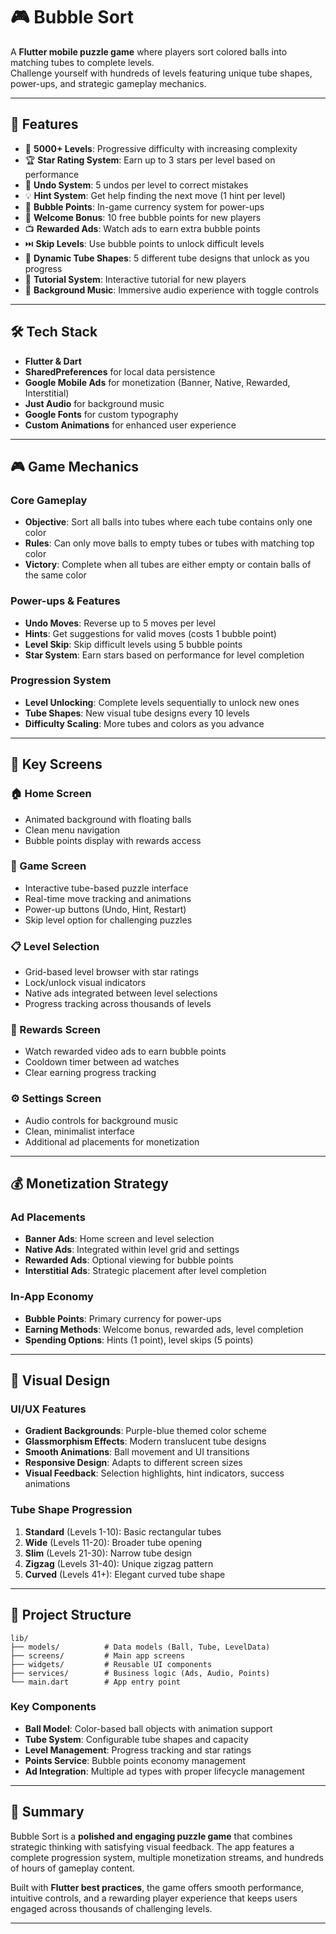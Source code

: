 # 🎮 Bubble Sort
A **Flutter mobile puzzle game** where players sort colored balls into matching tubes to complete levels.  
Challenge yourself with hundreds of levels featuring unique tube shapes, power-ups, and strategic gameplay mechanics.

---

## 🚀 Features

- 🎯 **5000+ Levels**: Progressive difficulty with increasing complexity
- 🏆 **Star Rating System**: Earn up to 3 stars per level based on performance
- 🔄 **Undo System**: 5 undos per level to correct mistakes
- 💡 **Hint System**: Get help finding the next move (1 hint per level)
- 💫 **Bubble Points**: In-game currency system for power-ups
- 🎁 **Welcome Bonus**: 10 free bubble points for new players
- 📺 **Rewarded Ads**: Watch ads to earn extra bubble points
- ⏭️ **Skip Levels**: Use bubble points to unlock difficult levels
- 🎨 **Dynamic Tube Shapes**: 5 different tube designs that unlock as you progress
- 📱 **Tutorial System**: Interactive tutorial for new players
- 🎵 **Background Music**: Immersive audio experience with toggle controls

---

## 🛠️ Tech Stack

- **Flutter & Dart**
- **SharedPreferences** for local data persistence
- **Google Mobile Ads** for monetization (Banner, Native, Rewarded, Interstitial)
- **Just Audio** for background music
- **Google Fonts** for custom typography
- **Custom Animations** for enhanced user experience

---

## 🎮 Game Mechanics

### Core Gameplay
- **Objective**: Sort all balls into tubes where each tube contains only one color
- **Rules**: Can only move balls to empty tubes or tubes with matching top color
- **Victory**: Complete when all tubes are either empty or contain balls of the same color

### Power-ups & Features
- **Undo Moves**: Reverse up to 5 moves per level
- **Hints**: Get suggestions for valid moves (costs 1 bubble point)
- **Level Skip**: Skip difficult levels using 5 bubble points
- **Star System**: Earn stars based on performance for level completion

### Progression System
- **Level Unlocking**: Complete levels sequentially to unlock new ones
- **Tube Shapes**: New visual tube designs every 10 levels
- **Difficulty Scaling**: More tubes and colors as you advance

---

## 📱 Key Screens

### 🏠 Home Screen
- Animated background with floating balls
- Clean menu navigation
- Bubble points display with rewards access

### 🎯 Game Screen
- Interactive tube-based puzzle interface
- Real-time move tracking and animations
- Power-up buttons (Undo, Hint, Restart)
- Skip level option for challenging puzzles

### 📋 Level Selection
- Grid-based level browser with star ratings
- Lock/unlock visual indicators
- Native ads integrated between level selections
- Progress tracking across thousands of levels

### 🎁 Rewards Screen
- Watch rewarded video ads to earn bubble points
- Cooldown timer between ad watches
- Clear earning progress tracking

### ⚙️ Settings Screen
- Audio controls for background music
- Clean, minimalist interface
- Additional ad placements for monetization

---

## 💰 Monetization Strategy

### Ad Placements
- **Banner Ads**: Home screen and level selection
- **Native Ads**: Integrated within level grid and settings
- **Rewarded Ads**: Optional viewing for bubble points
- **Interstitial Ads**: Strategic placement after level completion

### In-App Economy
- **Bubble Points**: Primary currency for power-ups
- **Earning Methods**: Welcome bonus, rewarded ads, level completion
- **Spending Options**: Hints (1 point), level skips (5 points)

---

## 🎨 Visual Design

### UI/UX Features
- **Gradient Backgrounds**: Purple-blue themed color scheme
- **Glassmorphism Effects**: Modern translucent tube designs
- **Smooth Animations**: Ball movement and UI transitions
- **Responsive Design**: Adapts to different screen sizes
- **Visual Feedback**: Selection highlights, hint indicators, success animations

### Tube Shape Progression
1. **Standard** (Levels 1-10): Basic rectangular tubes
2. **Wide** (Levels 11-20): Broader tube opening
3. **Slim** (Levels 21-30): Narrow tube design
4. **Zigzag** (Levels 31-40): Unique zigzag pattern
5. **Curved** (Levels 41+): Elegant curved tube shape

---

## 📂 Project Structure

```
lib/
├── models/          # Data models (Ball, Tube, LevelData)
├── screens/         # Main app screens
├── widgets/         # Reusable UI components
├── services/        # Business logic (Ads, Audio, Points)
└── main.dart        # App entry point
```

### Key Components
- **Ball Model**: Color-based ball objects with animation support
- **Tube System**: Configurable tube shapes and capacity
- **Level Management**: Progress tracking and star ratings
- **Points Service**: Bubble points economy management
- **Ad Integration**: Multiple ad types with proper lifecycle management

---

## 📌 Summary

Bubble Sort is a **polished and engaging puzzle game** that combines strategic thinking with satisfying visual feedback. The app features a complete progression system, multiple monetization streams, and hundreds of hours of gameplay content.

Built with **Flutter best practices**, the game offers smooth performance, intuitive controls, and a rewarding player experience that keeps users engaged across thousands of challenging levels.

---
